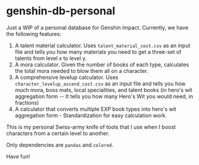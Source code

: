 # genshin-db-personal

Just a WIP of a personal database for Genshin Impact.
Currently, we have the following features:

1. A talent material calculator. Uses `talent_material_cost.csv` as an input file and tells you how many materials you need to get a three-set of talents from level x to level y.
2. A mora calculator. Given the number of books of each type, calculates the total mora needed to blow them all on a character.
3. A comprehensive levelup calculator. Uses `character_levelup_ascend_cost.csv` as an input file and tells you how much mora, boss mats, local specialities, and talent books (in hero's wit aggregation form -- It tells you how many Hero's Wit you would need, in fractions)
4. A calculator that converts multiple EXP book types into hero's wit aggregation form - Standardization for easy calculation work.

This is my personal Swiss-army knife of tools that I use when I boost characters from a certain level to another.

Only dependencies are `pandas` and `colored`.

Have fun!
